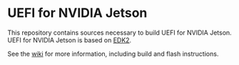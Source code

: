 # UEFI for NVIDIA Jetson

This repository contains sources necessary to build UEFI for NVIDIA Jetson.
UEFI for NVIDIA Jetson is based on [EDK2](https://github.com/tianocore/edk2).

See the [wiki](https://github.com/NVIDIA/edk2-nvidia/wiki) for more
information, including build and flash instructions.
